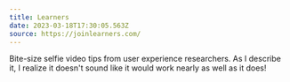 ```yaml
---
title: Learners
date: 2023-03-18T17:30:05.563Z
source: https://joinlearners.com/
---
```

Bite-size selfie video tips from user experience researchers. As I describe it, I realize it doesn't sound like it would work nearly as well as it does!
